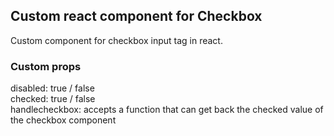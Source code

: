 ## Custom react component for Checkbox
  Custom component for checkbox input tag in react.
### Custom props
  disabled: true / false<br>
  checked: true / false<br>
  handlecheckbox: accepts a function that can get back the checked value of the checkbox component

